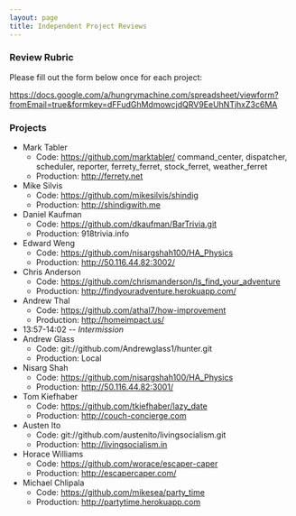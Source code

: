 ```yaml
---
layout: page
title: Independent Project Reviews
---
```


### Review Rubric

Please fill out the form below once for each project:

https://docs.google.com/a/hungrymachine.com/spreadsheet/viewform?fromEmail=true&formkey=dFFudGhMdmowcjdQRV9EeUhNTjhxZ3c6MA

### Projects

* Mark Tabler
  * Code: https://github.com/marktabler/ command_center, dispatcher, scheduler, reporter, ferrety_ferret, stock_ferret, weather_ferret
  * Production: http://ferrety.net
* Mike Silvis
  * Code: https://github.com/mikesilvis/shindig
  * Production: http://shindigwith.me
* Daniel Kaufman
  * Code: https://github.com/dkaufman/BarTrivia.git
  * Production: 918trivia.info
* Edward Weng
  * Code: https://github.com/nisargshah100/HA_Physics
  * Production: http://50.116.44.82:3002/
* Chris Anderson
  * Code: https://github.com/chrismanderson/ls_find_your_adventure
  * Production: http://findyouradventure.herokuapp.com/
* Andrew Thal
  * Code: https://github.com/athal7/how-improvement
  * Production: http://homeimpact.us/
* 13:57-14:02 -- *Intermission*
* Andrew Glass
  * Code: git://github.com/Andrewglass1/hunter.git
  * Production: Local
* Nisarg Shah
  * Code: https://github.com/nisargshah100/HA_Physics
  * Production: http://50.116.44.82:3001/
* Tom Kiefhaber
  * Code: https://github.com/tkiefhaber/lazy_date
  * Production: http://couch-concierge.com
* Austen Ito
  * Code: git://github.com/austenito/livingsocialism.git
  * Production: http://livingsocialism.in
* Horace Williams
  * Code: https://github.com/worace/escaper-caper
  * Production: http://escapercaper.com/
* Michael Chlipala
  * Code: https://github.com/mikesea/party_time
  * Production: http://partytime.herokuapp.com